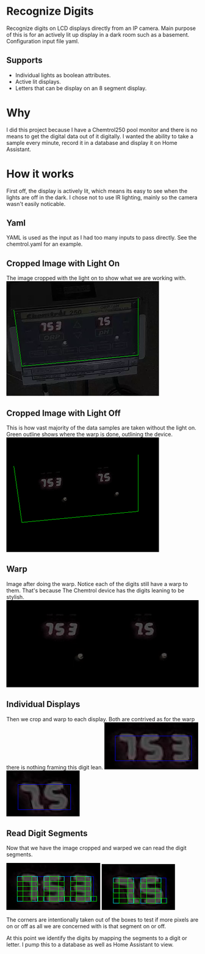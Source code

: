 # Recognize Digits
Recognize digits on LCD displays directly from an IP camera.
Main purpose of this is for an actively lit up display in a dark room such as a basement.
Configuration input file yaml.

## Supports

- Individual lights as boolean attributes.
- Active lit displays.
- Letters that can be display on an 8 segment display.

# Why
I did this project because I have a Chemtrol250 pool monitor and there is no means to get
the digital data out of it digitally.  I wanted the ability to take a sample every minute,
record it in a database and display it on Home Assistant.

# How it works
First off, the display is actively lit, which means its easy to see when the lights are off in
the dark.  I chose not to use IR lighting, mainly so the camera wasn't easily noticable.

## Yaml
YAML is used as the input as I had too many inputs to pass directly.  See the chemtrol.yaml 
for an example.

## Cropped Image with Light On
The image cropped with the light on to show what we are working with.
![Cropped light on](images/cropped_light_on.png "Light on")

## Cropped Image with Light Off
This is how vast majority of the data samples are taken without the light on.  Green outline
shows where the warp is done, outlining the device.
![Cropped](images/cropped.png "Light off")

## Warp
Image after doing the warp.  Notice each of the digits still have a warp to them.  That's because
The Chemtrol device has the digits leaning to be stylish.
![Warped](images/warped.png "Warped")

## Individual Displays
Then we crop and warp to each display.  Both are contrived as for the warp there is nothing
framing this digit lean.
![ORP warped](images/orp_warped.png "ORP warped")
![pH warped](images/ph_warped.png "pH warped")

## Read Digit Segments
Now that we have the image cropped and warped we can read the digit segments.

![ORP segments](images/orp_segments.png "ORP Segments")
![pH segments](images/ph_segments.png "pH Segments")

The corners are intentionally taken out of the boxes to test if more pixels are on or off as
all we are concerned with is that segment on or off.

At this point we identify the digits by mapping the segments to a digit or letter.  I pump
this to a database as well as Home Assistant to view.
